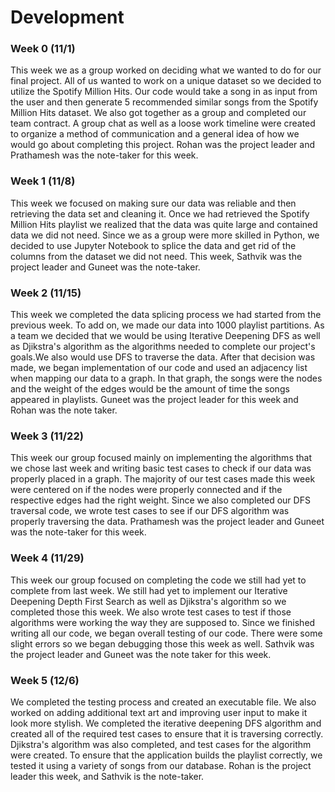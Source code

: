 # Development

### Week 0 (11/1)
This week we as a group worked on deciding what we wanted to do for our final project. All of us wanted to work on a unique dataset so we decided to utilize the Spotify Million Hits. Our code would take a song in as input from the user and then generate 5 recommended similar songs from the Spotify Million Hits dataset. We also got together as a group and completed our team contract. A group chat as well as a loose work timeline were created to organize a method of communication and a general idea of how we would go about completing this project. Rohan was the project leader and Prathamesh was the note-taker for this week.
### Week 1 (11/8)
This week we focused on making sure our data was reliable and then retrieving the data set and cleaning it. Once we had retrieved the Spotify Million Hits playlist we realized that the data was quite large and contained data we did not need. Since we as a group were more skilled in Python, we decided to use Jupyter Notebook to splice the data and get rid of the columns from the dataset we did not need. This week, Sathvik was the project leader and Guneet was the note-taker. 
### Week 2 (11/15)
This week we completed the data splicing process we had started from the previous week. To add on, we made our data into 1000 playlist partitions. As a team we decided that we would be using Iterative Deepening DFS as well as Djikstra's algorithm as the algorithms needed to complete our project's goals.We also would use DFS to traverse the data. After that decision was made, we began implementation of our code and used an adjacency list when mapping our data to a graph. In that graph, the songs were the nodes and the weight of the edges would be the amount of time the songs appeared in playlists. Guneet was the project leader for this week and Rohan was the note taker. 

### Week 3 (11/22)
This week our group focused mainly on implementing the algorithms that we chose last week and writing basic test cases to check if our data was properly placed in a graph. The majority of our test cases made this week were centered on if the nodes were properly connected and if the respective edges had the right weight. Since we also completed our DFS traversal code, we wrote test cases to see if our DFS algorithm was properly traversing the data. Prathamesh was the project leader and Guneet was the note-taker for this week. 

### Week 4 (11/29)
This week our group focused on completing the code we still had yet to complete from last week. We still had yet to implement our Iterative Deepening Depth First Search as well as Djikstra's algorithm so we completed those this week. We also wrote test cases to test if those algorithms were working the way they are supposed to. Since we finished writing all our code, we began overall testing of our code. There were some slight errors so we began debugging those this week as well. Sathvik was the project leader and Guneet was the note taker for this week. 
### Week 5 (12/6)
 We completed the testing process and created an executable file. We also worked on adding additional text art and improving user input to make it look more stylish. We completed the iterative deepening DFS algorithm and created all of the required test cases to ensure that it is traversing correctly. Djikstra's algorithm was also completed, and test cases for the algorithm were created. To ensure that the application builds the playlist correctly, we tested it using a variety of songs from our database. Rohan is the project leader this week, and Sathvik is the note-taker.
